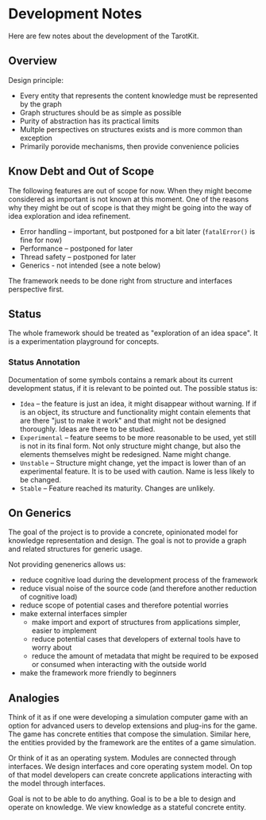 # Development Notes

Here are few notes about the development of the TarotKit.

## Overview

Design principle:

- Every entity that represents the content knowledge must be represented by the
  graph
- Graph structures should be as simple as possible
- Purity of abstraction has its practical limits
- Multple perspectives on structures exists and is more common than exception
- Primarily porovide mechanisms, then provide convenience policies

## Know Debt and Out of Scope

The following features are out of scope for now. When they might become
considered as important is not known at this moment. One of the reasons why
they might be out of scope is that they might be going into the way of
idea exploration and idea refinement.


- Error handling – important, but postponed for a bit later (``fatalError()`` is fine for now)
- Performance – postponed for later
- Thread safety – postponed for later
- Generics - not intended (see a note below)

The framework needs to be done right from structure and interfaces perspective
first.


## Status

The whole framework should be treated as "exploration of an idea space". It is
a experimentation playground for concepts.


### Status Annotation

Documentation of some symbols contains a remark about its current development
status, if it is relevant to be pointed out. The possible status is:

- `Idea` – the feature is just an idea, it might disappear without warning. If
  if is an object, its structure and functionality might contain elements that 
  are there "just to make it work" and that might not be designed thoroughly.
  Ideas are there to be studied.
- `Experimental` – feature seems to be more reasonable to be used, yet still
  is not in its final form. Not only structure might change, but also the
  elements themselves might be redesigned. Name might change.
- `Unstable` – Structure might change, yet the impact is lower than of an
  experimental feature. It is to be used with caution. Name is less likely to
  be changed.
- `Stable` – Feature reached its maturity. Changes are unlikely.


## On Generics

The goal of the project is to provide a concrete, opinionated model for knowledge
representation and design. The goal is not to provide a graph and related
structures for generic usage.

Not providing genenerics allows us:

- reduce cognitive load during the development process of the framework
- reduce visual noise of the source code (and therefore another reduction of 
  cognitive load)
- reduce scope of potential cases and therefore potential worries
- make external interfaces simpler
    - make import and export of structures from applications simpler, easier
      to implement
    - reduce potential cases that developers of external tools have to worry
      about
    - reduce the amount of metadata that might be required to be exposed or 
      consumed when interacting with the outside world
- make the framework more friendly to beginners

## Analogies

Think of it as if one were developing a simulation computer game with an option
for advanced users to develop extensions and plug-ins for the game. The game has
concrete entities that compose the simulation. Similar here, the entities
provided by the framework are the entites of a game simulation.

Or think of it as an operating system. Modules are connected through interfaces.
We design interfaces and core operating system model. On top of that model
developers can create concrete applications interacting with the model through
interfaces.

Goal is not to be able to do anything. Goal is to be a ble to design 
and operate on knowledge. We view knowledge as a stateful concrete entity.
